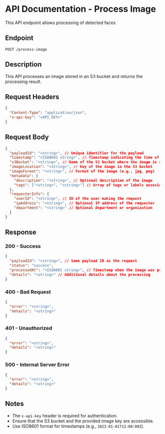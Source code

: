 # API Documentation - Process Image

This API endpoint allows processing of detected faces

## Endpoint
```
POST /process-image
```

## Description
This API processes an image stored in an S3 bucket and returns the processing result.

## Request Headers
```json
{
  "Content-Type": "application/json",
  "x-api-key": "<API_KEY>"
}
```

## Request Body
```json
{
  "payloadId": "<string>", // Unique identifier for the payload
  "timestamp": "<ISO8601 string>", // Timestamp indicating the time of the payload submission
  "s3Bucket": "<string>", // Name of the S3 bucket where the image is stored
  "imageLocation": "<string>", // Key of the image in the S3 bucket
  "imageFormat": "<string>", // Format of the image (e.g., jpg, png)
  "metadata": {
    "description": "<string>", // Optional description of the image
    "tags": ["<string>", "<string>"] // Array of tags or labels associated with the image
  },
  "requesterInfo": {
    "userId": "<string>", // ID of the user making the request
    "ipAddress": "<string>", // Optional IP address of the requester
    "department": "<string>" // Optional department or organization
  }
}
```

## Response

### 200 - Success
```json
{
  "payloadId": "<string>", // Same payload ID as the request
  "status": "success",
  "processedAt": "<ISO8601 string>", // Timestamp when the image was processed
  "details": "<string>" // Additional details about the processing
}
```

### 400 - Bad Request
```json
{
  "error": "<string>",
  "details": "<string>"
}
```

### 401 - Unauthorized
```json
{
  "error": "<string>",
  "details": "<string>"
}
```

### 500 - Internal Server Error
```json
{
  "error": "<string>",
  "details": "<string>"
}
```

## Notes
- The `x-api-key` header is required for authentication.
- Ensure that the S3 bucket and the provided image key are accessible.
- Use ISO8601 format for timestamps (e.g., `2023-01-01T12:00:00Z`).

